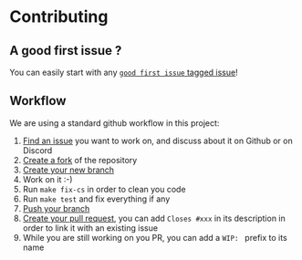 # Contributing

## A good first issue ?

You can easily start with any [`good first issue` tagged issue](https://github.com/crf-devs/resop/labels/good%20first%20issue)!

## Workflow

We are using a standard github workflow in this project:

1. [Find an issue](https://github.com/crf-devs/resop/issues) you want to work on, and discuss about it on Github or on Discord
1. [Create a fork](https://help.github.com/en/github/getting-started-with-github/fork-a-repo) of the repository
1. [Create your new branch](https://git-scm.com/book/en/v2/Git-Branching-Basic-Branching-and-Merging)
1. Work on it :-)
1. Run `make fix-cs` in order to clean you code
1. Run `make test` and fix everything if any
1. [Push your branch](https://git-scm.com/docs/git-push)
1. [Create your pull request](https://help.github.com/en/github/collaborating-with-issues-and-pull-requests/creating-a-pull-request),
    you can add `Closes #xxx` in its description in order to link it with an existing issue
1. While you are still working on you PR, you can add a `WIP: ` prefix to its name

